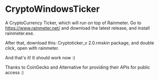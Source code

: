 # CryptoWindowsTicker
A CryptoCurrency Ticker, which will run on top of Rainmeter. Go to https://www.rainmeter.net/   and download the latest release, and install rainmeter.exe. 

After that, download this: Cryptoticker_v 2.0.rmskin package, and double click, open with rainmeter.

And that's it! It should work now :)

Thanks to CoinGecko and Alternative for providing their APIs for public access :)

